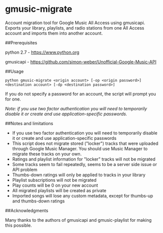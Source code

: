 gmusic-migrate
==============

Account migration tool for Google Music All Access using gmusicapi. Exports your library, playlists, and radio stations from one All Access account and imports them into another account.

##Prerequisites

python 2.7 - https://www.python.org

gmusicapi - https://github.com/simon-weber/Unofficial-Google-Music-API

##Usage

`python gmusic-migrate <origin account> [-op <origin password>] <destination account> [-dp <destination password>]`

If you do not specify a password for an account, the script will prompt you for one.

*Note: if you use two factor authentication you will need to temporarily disable it or create and use application-specific passwords.*

##Notes and limitations

* If you use two factor authentication you will need to temporarily disable it or create and use application-specific passwords
* This script does not migrate stored ("locker") tracks that were uploaded through Google Music Manager. You should use Music Manager to migrate these tracks on your own.
* Ratings and playlist information for "locker" tracks will not be migrated
* Some tracks seem to fail repeatedly, seems to be a server side issue or API problem
* Thumbs-down ratings will only be applied to tracks in your library
* Playlist subscriptions will not be migrated
* Play counts will be 0 on your new account
* All migrated playlists will be created as private
* Imported songs will lose any custom metadata, except for thumbs-up and thumbs-down ratings

##Acknowledgments

Many thanks to the authors of gmusicapi and gmusic-playlist for making this possible.
